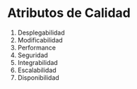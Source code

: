 Atributos de Calidad
==========

1. Desplegabilidad
2. Modificabilidad
3. Performance
4. Seguridad
5. Integrabilidad
6. Escalabilidad
7. Disponibilidad
   
